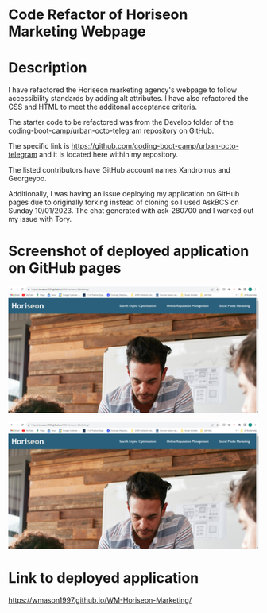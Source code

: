 # Code Refactor of Horiseon Marketing Webpage

# Description #
 I have refactored the Horiseon marketing agency's webpage to follow accessibility standards by adding alt attributes. I have also refactored the CSS and HTML to meet the additonal acceptance criteria.

The starter code to be refactored was from the Develop folder of the coding-boot-camp/urban-octo-telegram repository on GitHub.

The specific link is https://github.com/coding-boot-camp/urban-octo-telegram and it is located here within my repository.

The listed contributors have GitHub account names Xandromus and Georgeyoo.

Additionally, I was having an issue deploying my application on GitHub pages due to originally forking instead of cloning so I used AskBCS on Sunday 10/01/2023. The chat generated with ask-280700 and I worked out my issue with Tory.

# Screenshot of deployed application on GitHub pages #


![Screenshot](https://github.com/wmason1997/WM-Horiseon-Marketing/blob/main/assets/images/Horiseon-Marketing-WM-Deployed-Screenshot.png)

![Screenshot](assets/images/Horiseon-Marketing-WM-Deployed-Screenshot.png)


# Link to deployed application #
https://wmason1997.github.io/WM-Horiseon-Marketing/
